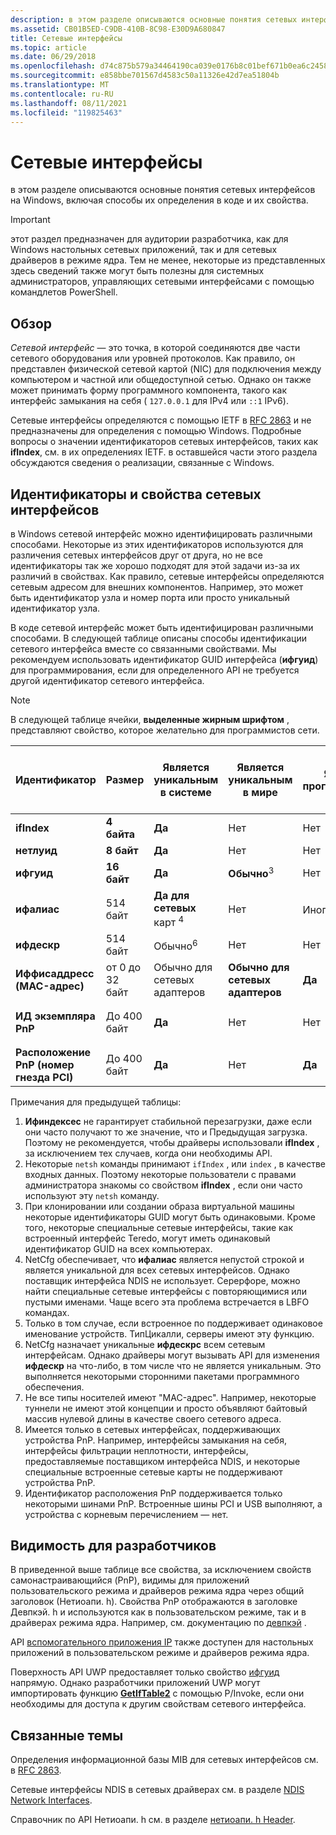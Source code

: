 ```yaml
---
description: в этом разделе описываются основные понятия сетевых интерфейсов на Windows, включая способы их определения в коде и их свойства.
ms.assetid: CB01B5ED-C9DB-410B-8C98-E30D9A680847
title: Сетевые интерфейсы
ms.topic: article
ms.date: 06/29/2018
ms.openlocfilehash: d74c875b579a34464190ca039e0176b8c01bef671b0ea6c24581023a49988645
ms.sourcegitcommit: e858bbe701567d4583c50a11326e42d7ea51804b
ms.translationtype: MT
ms.contentlocale: ru-RU
ms.lasthandoff: 08/11/2021
ms.locfileid: "119825463"
---
```

# <a name="network-interfaces"></a>Сетевые интерфейсы

в этом разделе описываются основные понятия сетевых интерфейсов на Windows, включая способы их определения в коде и их свойства. 

> [!IMPORTANT]
> этот раздел предназначен для аудитории разработчика, как для Windows настольных сетевых приложений, так и для сетевых драйверов в режиме ядра. Тем не менее, некоторые из представленных здесь сведений также могут быть полезны для системных администраторов, управляющих сетевыми интерфейсами с помощью командлетов PowerShell.

## <a name="overview"></a>Обзор

*Сетевой интерфейс* — это точка, в которой соединяются две части сетевого оборудования или уровней протоколов. Как правило, он представлен физической сетевой картой (NIC) для подключения между компьютером и частной или общедоступной сетью. Однако он также может принимать форму программного компонента, такого как интерфейс замыкания на себя ( `127.0.0.1` для IPv4 или `::1` IPv6).

Сетевые интерфейсы определяются с помощью IETF в [RFC 2863](https://tools.ietf.org/html/rfc2863) и не предназначены для определения с помощью Windows. Подробные вопросы о значении идентификаторов сетевых интерфейсов, таких как **ifIndex**, см. в их определениях IETF. в оставшейся части этого раздела обсуждаются сведения о реализации, связанные с Windows.

## <a name="network-interface-identifiers-and-properties"></a>Идентификаторы и свойства сетевых интерфейсов

в Windows сетевой интерфейс можно идентифицировать различными способами. Некоторые из этих идентификаторов используются для различения сетевых интерфейсов друг от друга, но не все идентификаторы так же хорошо подходят для этой задачи из-за их различий в свойствах. Как правило, сетевые интерфейсы определяются сетевым адресом для внешних компонентов. Например, это может быть идентификатор узла и номер порта или просто уникальный идентификатор узла. 

В коде сетевой интерфейс может быть идентифицирован различными способами. В следующей таблице описаны способы идентификации сетевого интерфейса вместе со связанными свойствами. Мы рекомендуем использовать идентификатор GUID интерфейса (**ифгуид**) для программирования, если для определенного API не требуется другой идентификатор сетевого интерфейса.

> [!NOTE]
> В следующей таблице ячейки, **выделенные жирным шрифтом** , представляют свойство, которое желательно для программистов сети.

| Идентификатор | Размер | Является уникальным в системе | Является уникальным в мире | Является прогнозируемым | Будет перезапущено, если сетевая карта удалена | Сохраняется во всех перезагрузках | Конечные пользователи могут изменять в любое время | Драйверы могут измениться в любое время | Общее знакомство с конечными пользователями | Всегда имеется |
| --- | --- | --- | --- | --- | --- | --- | --- | --- | --- | --- |
| **ifIndex** | **4 байта** | **Да** | Нет | Нет | Да | Нет<sup>1</sup> | **Нет** | **Нет** | **Некоторые**<sup>2</sup> | **Да** |
| **нетлуид** | **8 байт** | **Да** | Нет | Нет | Да | **Да** | **Нет** | **Нет** | Нет | **Да** |
| **ифгуид** | **16 байт** | **Да** | **Обычно**<sup>3</sup> | Нет | **Нет** | **Да** | **Нет** | **Нет** | Нет | **Да** |
| **ифалиас** | 514 байт | **Да для сетевых** карт <sup>4</sup> | Нет | Иногда<sup>5</sup> | Да | **Да** | Да | **Нет** | **Да** | **Обычно**<sup>4</sup> |
| **ифдескр** | 514 байт | Обычно<sup>6</sup> | Нет | Нет | Да | **Да** | **Нет** | Да | **Да** | **Расположена** |
| **Иффисаддресс (MAC-адрес)**| от 0 до 32 байт | Обычно для сетевых адаптеров | **Обычно для сетевых адаптеров** | **Да** | **Привязано к оборудованию** | **Да** | **Нет** | **Нет** | **Да** | **Обычно** <sup>7</sup> |
| **ИД экземпляра PnP** | До 400 байт | **Да** | Нет | Нет | Да | **Да** | **Нет** | **Нет** | Нет | **Обычно для сетевых адаптеров**<sup>8</sup> |
| **Расположение PnP (номер гнезда PCI)** | До 400 байт | **Да** | Нет | **Да** | Да | **Да** | **Нет** | **Нет** | Порой | Иногда<sup>8, 9</sup> |

Примечания для предыдущей таблицы:

1. **Ифиндексес** не гарантирует стабильной перезагрузки, даже если они часто получают то же значение, что и Предыдущая загрузка. Поэтому не рекомендуется, чтобы драйверы использовали **ifIndex** , за исключением тех случаев, когда они необходимы API.
2. Некоторые `netsh` команды принимают `ifIndex` , или `index` , в качестве входных данных. Поэтому некоторые пользователи с правами администратора знакомы со свойством **ifIndex** , если они часто используют эту `netsh` команду.
3. При клонировании или создании образа виртуальной машины некоторые идентификаторы GUID могут быть одинаковыми. Кроме того, некоторые специальные сетевые интерфейсы, такие как встроенный интерфейс Teredo, могут иметь одинаковый идентификатор GUID на всех компьютерах.
4. NetCfg обеспечивает, что **ифалиас** является непустой строкой и является уникальной для всех сетевых интерфейсов. Однако поставщик интерфейса NDIS не использует. Серерфоре, можно найти специальные сетевые интерфейсы с повторяющимися или пустыми именами. Чаще всего эта проблема встречается в LBFO командах.
5. Только в том случае, если встроенное по поддерживает одинаковое именование устройств. ТипЦикалли, серверы имеют эту функцию.
6. NetCfg назначает уникальные **ифдескрс** всем сетевым интерфейсам. Однако драйверы могут вызывать API для изменения **ифдескр** на что-либо, в том числе что не является уникальным. Это выполняется некоторыми сторонними пакетами программного обеспечения.
7. Не все типы носителей имеют "MAC-адрес". Например, некоторые туннели не имеют этой концепции и просто объявляют байтовый массив нулевой длины в качестве своего сетевого адреса.
8. Имеется только в сетевых интерфейсах, поддерживающих устройства PnP. Например, интерфейсы замыкания на себя, интерфейсы фильтрации неплотности, интерфейсы, предоставляемые поставщиком интерфейса NDIS, и некоторые специальные встроенные сетевые карты не поддерживают устройства PnP.
9. Идентификатор расположения PnP поддерживается только некоторыми шинами PnP. Встроенные шины PCI и USB выполняют, а устройства с корневым перечислением — нет.

## <a name="visibility-to-developers"></a>Видимость для разработчиков

В приведенной выше таблице все свойства, за исключением свойств самонастраивающийся (PnP), видимы для приложений пользовательского режима и драйверов режима ядра через общий заголовок (Нетиоапи. h). Свойства PnP отображаются в заголовке Девпкэй. h и используются как в пользовательском режиме, так и в драйверах режима ядра. Например, см. документацию по [девпкэй](/windows-hardware/drivers/install/devpkey-device-instanceid) .

API [вспомогательного приложения IP](/windows/desktop/IpHlp/ip-helper-start-page) также доступен для настольных приложений в пользовательском режиме и драйверов режима ядра.

Поверхность API UWP предоставляет только свойство [ифгуид](/uwp/api/windows.networking.connectivity.networkadapter.networkadapterid) напрямую. Однако разработчики приложений UWP могут импортировать функцию [**GetIfTable2**](/windows/desktop/api/netioapi/nf-netioapi-getiftable2) с помощью P/Invoke, если они необходимы для доступа к другим свойствам сетевого интерфейса.

## <a name="related-topics"></a>Связанные темы

Определения информационной базы MIB для сетевых интерфейсов см. в [RFC 2863](https://tools.ietf.org/html/rfc2863).

Сетевые интерфейсы NDIS в сетевых драйверах см. в разделе [NDIS Network Interfaces](/windows-hardware/drivers/network/ndis-network-interfaces2).

Справочник по API Нетиоапи. h см. в разделе [нетиоапи. h Header](/windows/desktop/api/netioapi/).
